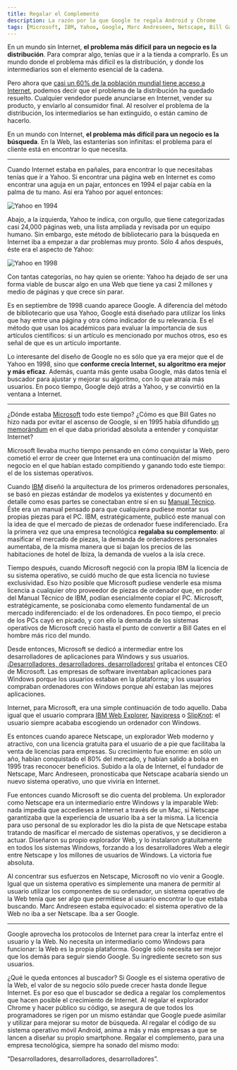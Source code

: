 ```yaml
---
title: Regalar el Complemento
description: La razón por la que Google te regala Android y Chrome
tags: [Microsoft, IBM, Yahoo, Google, Marc Andreseen, Netscape, Bill Gates]
---
```


En un mundo sin Internet, **el problema más difícil para un negocio es la distribución**. Para comprar algo, tenías que ir a la tienda a comprarlo. Es un mundo donde el problema más difícil es la distribución, y donde los intermediarios son el elemento esencial de la cadena.

Pero ahora que [casi un 60% de la población mundial tiene acceso a Internet](https://internetworldstats.com/stats.htm), podemos decir que el problema de la distribución ha quedado resuelto. Cualquier vendedor puede anunciarse en Internet, vender su producto, y enviarlo al consumidor final. Al resolver el problema de la distribución, los intermediarios se han extinguido, o están camino de hacerlo.

En un mundo con Internet, **el problema más difícil para un negocio es la búsqueda**. En la Web, las estanterías son infinitas: el problema para el cliente está en encontrar lo que necesita.

---

Cuando Internet estaba en pañales, para encontrar lo que necesitabas tenías que ir a Yahoo. Si encontrar una página web en Internet es como encontrar una aguja en un pajar, entonces en 1994 el pajar cabía en la palma de tu mano. Así era Yahoo por aquel entonces:

![Yahoo en 1994](https://www.webdesignmuseum.org/uploaded/timeline/yahoo/yahoo-1994.png "Yahoo en 1994")

Abajo, a la izquierda, Yahoo te indica, con orgullo, que tiene categorizadas casi 24,000 páginas web, una lista ampliada y revisada por un equipo humano. Sin embargo, este método de bibliotecario para la búsqueda en Internet iba a empezar a dar problemas muy pronto. Sólo 4 años después, éste era el aspecto de Yahoo:

![Yahoo en 1998](https://www.versionmuseum.com/images/websites/yahoo-website/yahoo-website%5E1998%5Ehomepage.png "Yahoo en 1998")

Con tantas categorías, no hay quien se oriente: Yahoo ha dejado de ser una forma viable de buscar algo en una Web que tiene ya casi 2 millones y medio de páginas y que crece sin parar.

Es en septiembre de 1998 cuando aparece Google. A diferencia del método de bibliotecario que usa Yahoo, Google está diseñado para utilizar los links que hay entre una página y otra cómo indicador de su relevancia. Es el método que usan los académicos para evaluar la importancia de sus artículos científicos: si un artículo es mencionado por muchos otros, eso es señal de que es un artículo importante.

Lo interesante del diseño de Google no es sólo que ya era mejor que el de Yahoo en 1998, sino que **conforme crecía Internet, su algoritmo era mejor y más eficaz**. Además, cuanta más gente usaba Google, más datos tenía el buscador para ajustar y mejorar su algoritmo, con lo que atraía más usuarios. En poco tiempo, Google dejó atrás a Yahoo, y se convirtió en la ventana a Internet.

---

¿Dónde estaba [Microsoft](https://es.wikipedia.org/wiki/Microsoft) todo este tiempo? ¿Cómo es que Bill Gates no hizo nada por evitar el ascenso de Google, si en 1995 había difundido [un memorándum](https://www.wired.com/2010/05/0526bill-gates-internet-memo/) en el que daba prioridad absoluta a entender y conquistar Internet?

Microsoft llevaba mucho tiempo pensando en cómo conquistar la Web, pero cometió el error de creer que Internet era una continuación del mismo negocio en el que habían estado compitiendo y ganando todo este tiempo: el de los sistemas operativos.

Cuando [IBM](https://es.wikipedia.org/wiki/IBM) diseñó la arquitectura de los primeros ordenadores personales, se basó en piezas estándar de modelos ya existentes y documentó en detalle como esas partes se conectaban entre sí en su [Manual Técnico](https://www.manualslib.com/manual/840700/Ibm-5150.html). Éste era un manual pensado para que cualquiera pudiese montar sus propias piezas para el PC. IBM, estratégicamente, publicó este manual con la idea de que el mercado de piezas de ordenador fuese indiferenciado. Era la primera vez que una empresa tecnológica **regalaba su complemento**: al masificar el mercado de piezas, la demanda de ordenadores personales aumentaba, de la misma manera que si bajan los precios de las habitaciones de hotel de Ibiza, la demanda de vuelos a la isla crece.

Tiempo después, cuando Microsoft negoció con la propia IBM la licencia de su sistema operativo, se cuidó mucho de que esta licencia no tuviese exclusividad. Eso hizo posible que Microsoft pudiese venderle esa misma licencia a cualquier otro proveedor de piezas de ordenador que, en poder del Manual Técnico de IBM, podían esencialmente copiar el PC. Microsoft, estratégicamente, se posicionaba como elemento fundamental de un mercado indiferenciado: el de los ordenadores. En poco tiempo, el precio de los PCs cayó en picado, y con ello la demanda de los sistemas operativos de Microsoft creció hasta el punto de convertir a Bill Gates en el hombre más rico del mundo.

Desde entonces, Microsoft se dedicó a intermediar entre los desarrolladores de aplicaciones para Windows y sus usuarios. [¡Desarrolladores, desarrolladores, desarrolladores!](https://www.youtube.com/watch?v=Vhh_GeBPOhs) gritaba el entonces CEO de Microsoft. Las empresas de software inventaban aplicaciones para Windows porque los usuarios estaban en la plataforma; y los usuarios compraban ordenadores con Windows porque ahí estaban las mejores aplicaciones.

Internet, para Microsoft, era una simple continuación de todo aquello. Daba igual que el usuario comprara [IBM Web Explorer](https://en.wikipedia.org/wiki/IBM_Web_Explorer), [Navipress](https://en.wikipedia.org/wiki/Navipress) o [SlipKnot](<https://en.wikipedia.org/wiki/SlipKnot_(web_browser)>): el usuario siempre acababa escogiendo un ordenador con Windows.

Es entonces cuando aparece Netscape, un explorador Web moderno y atractivo, con una licencia gratuita para el usuario de a pie que facilitaba la venta de licencias para empresas. Su crecimiento fue enorme: en sólo un año, habían conquistado el 80% del mercado, y habían salido a bolsa en 1995 tras reconocer beneficios. Subido a la ola de Internet, el fundador de Netscape, Marc Andreseen, pronosticaba que Netscape acabaría siendo un nuevo sistema operativo, uno que viviría en Internet.

Fue entonces cuando Microsoft se dio cuenta del problema. Un explorador como Netscape era un intermediario entre Windows y la imparable Web: nada impedía que accedieses a Internet a través de un Mac, si Netscape garantizaba que la experiencia de usuario iba a ser la misma. La licencia para uso personal de su explorador les dio la pista de que Netscape estaba tratando de masificar el mercado de sistemas operativos, y se decidieron a actuar. Diseñaron su propio explorador Web, y lo instalaron gratuitamente en todos los sistemas Windows, forzando a los desarrolladores Web a elegir entre Netscape y los millones de usuarios de Windows. La victoria fue absoluta.

Al concentrar sus esfuerzos en Netscape, Microsoft no vio venir a Google. Igual que un sistema operativo es simplemente una manera de permitir al usuario utilizar los componentes de su ordenador, un sistema operativo de la Web tenía que ser algo que permitiese al usuario encontrar lo que estaba buscando. Marc Andreseen estaba equivocado: el sistema operativo de la Web no iba a ser Netscape. Iba a ser Google.

---

Google aprovecha los protocolos de Internet para crear la interfaz entre el usuario y la Web. No necesita un intermediario como Windows para funcionar: la Web es la propia plataforma. Google sólo necesita ser mejor que los demás para seguir siendo Google. Su ingrediente secreto son sus usuarios.

¿Qué le queda entonces al buscador? Si Google es el sistema operativo de la Web, el valor de su negocio sólo puede crecer hasta donde llegue Internet. Es por eso que el buscador se dedica a regalar los complementos que hacen posible el crecimiento de Internet. Al regalar el explorador Chrome y hacer público su código, se asegura de que todos los programadores se rigen por un mismo estándar que Google puede asimilar y utilizar para mejorar su motor de búsqueda. Al regalar el código de su sistema operativo móvil Android, anima a más y más empresas a que se lancen a diseñar su propio smartphone. Regalar el complemento, para una empresa tecnológica, siempre ha sonado del mismo modo:

“Desarrolladores, desarrolladores, desarrolladores”.
